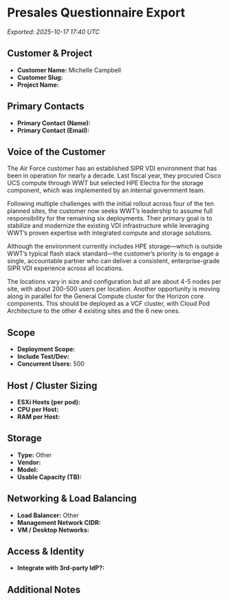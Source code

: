 # Presales Questionnaire Export

_Exported: 2025-10-17 17:40 UTC_

## Customer & Project
- **Customer Name:** Michelle Campbell
- **Customer Slug:** 
- **Project Name:** 

## Primary Contacts
- **Primary Contact (Name):** 
- **Primary Contact (Email):** 


## Voice of the Customer
The Air Force customer has an established SIPR VDI environment that has been in operation for nearly a decade. Last fiscal year, they procured Cisco UCS compute through WWT but selected HPE Electra for the storage component, which was implemented by an internal government team.

Following multiple challenges with the initial rollout across four of the ten planned sites, the customer now seeks WWT’s leadership to assume full responsibility for the remaining six deployments. Their primary goal is to stabilize and modernize the existing VDI infrastructure while leveraging WWT’s proven expertise with integrated compute and storage solutions.

Although the environment currently includes HPE storage—which is outside WWT’s typical flash stack standard—the customer’s priority is to engage a single, accountable partner who can deliver a consistent, enterprise-grade SIPR VDI experience across all locations.

The locations vary in size and configuration but all are about 4-5 nodes per site, with about 200-500 users per location. Another opportunity is moving along in parallel for the General Compute cluster for the Horizon core components. This should be deployed as a VCF cluster, with Cloud Pod Architecture to the other 4 existing sites and the 6 new ones.

## Scope
- **Deployment Scope:** 
- **Include Test/Dev:** 
- **Concurrent Users:** 500


## Host / Cluster Sizing
- **ESXi Hosts (per pod):** 
- **CPU per Host:** 
- **RAM per Host:** 


## Storage
- **Type:** Other
- **Vendor:** 
- **Model:** 
- **Usable Capacity (TB):** 

## Networking & Load Balancing
- **Load Balancer:** Other
- **Management Network CIDR:** 
- **VM / Desktop Networks:** 

## Access & Identity
- **Integrate with 3rd-party IdP?:** 


## Additional Notes
